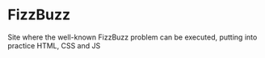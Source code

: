 # FizzBuzz
 Site where the well-known FizzBuzz problem can be executed, putting into practice HTML, CSS and JS
